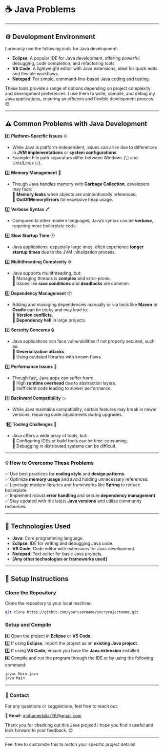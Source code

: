 # ☕ Java Problems

--- 
## ⚙️ **Development Environment**

I primarily use the following tools for Java development:  

- **Eclipse**: A popular IDE for Java development, offering powerful debugging, code completion, and refactoring tools.  
- **VS Code**: A lightweight editor with Java extensions, ideal for quick edits and flexible workflows.  
- **Notepad**: For simple, command-line-based Java coding and testing.  

These tools provide a range of options depending on project complexity and development preferences. I use them to write, compile, and debug my Java applications, ensuring an efficient and flexible development process. 😊

---

## ⚠️ **Common Problems with Java Development**  

1️⃣ **Platform-Specific Issues** 🌐  
   - While Java is platform-independent, issues can arise due to differences in **JVM implementations** or **system configurations**.  
   - Example: File path separators differ between Windows (`\`) and Unix/Linux (`/`).  

2️⃣ **Memory Management** 💾  
   - Though Java handles memory with **Garbage Collection**, developers may face:  
     🔹 **Memory leaks** when objects are unintentionally referenced.  
     🔹 **OutOfMemoryErrors** for excessive heap usage.  

3️⃣ **Verbose Syntax** 🖊️  
   - Compared to other modern languages, Java’s syntax can be **verbose**, requiring more boilerplate code.  

4️⃣ **Slow Startup Time** 🕒  
   - Java applications, especially large ones, often experience **longer startup times** due to the JVM initialization process.  

5️⃣ **Multithreading Complexity** ⚙️  
   - Java supports multithreading, but:  
     🔹 Managing threads is **complex** and error-prone.  
     🔹 Issues like **race conditions** and **deadlocks** are common.  

6️⃣ **Dependency Management** 📦  
   - Adding and managing dependencies manually or via tools like **Maven** or **Gradle** can be tricky and may lead to:  
     🔹 **Version conflicts**.  
     🔹 **Dependency hell** in large projects.  

7️⃣ **Security Concerns** 🔒  
   - Java applications can face vulnerabilities if not properly secured, such as:  
     🔹 **Deserialization attacks**.  
     🔹 Using outdated libraries with known flaws.  

8️⃣ **Performance Issues** 🚀  
   - Though fast, Java apps can suffer from:  
     🔹 High **runtime overhead** due to abstraction layers.  
     🔹 Inefficient code leading to slower performance.  

9️⃣ **Backward Compatibility** 📉  
   - While Java maintains compatibility, certain features may break in newer versions, requiring code adjustments during upgrades.  

10️⃣ **Tooling Challenges** 🔧  
   - Java offers a wide array of tools, but:  
     🔹 Configuring IDEs or build tools can be time-consuming.  
     🔹 Debugging in distributed systems can be difficult.  

---

### 💡 **How to Overcome These Problems**  

✅ Use best practices for **coding style** and **design patterns**.  
✅ Optimize **memory usage** and avoid holding unnecessary references.  
✅ Leverage modern libraries and frameworks like **Spring** to reduce boilerplate.  
✅ Implement robust **error handling** and secure **dependency management**.  
✅ Stay updated with the latest **Java versions** and utilize community resources.  

---

## 🔧 **Technologies Used**  

- **Java**: Core programming language.  
- **Eclipse**: IDE for writing and debugging Java code.  
- **VS Code**: Code editor with extensions for Java development.  
- **Notepad**: Text editor for basic Java projects.  
- **[Any other technologies or frameworks used]**

---

## 🚀 **Setup Instructions**  

### **Clone the Repository**  
Clone the repository to your local machine:  

```bash
git clone https://github.com/yourusername/yourprojectname.git
```

### **Setup and Compile**  
1️⃣ Open the project in **Eclipse** or **VS Code**.  
2️⃣ If using **Eclipse**, import the project as an **existing Java project**.  
3️⃣ If using **VS Code**, ensure you have the **Java extension** installed.  
4️⃣ Compile and run the program through the IDE or by using the following command:

```bash
javac Main.java
java Main
```

---

### 📝 **Contact**  

For any questions or suggestions, feel free to reach out:  

📧 **Email**: mohamedsilar26@gmail.com

Thank you for checking out this Java project! I hope you find it useful and look forward to your feedback. 😊  

---

Feel free to customize this to match your specific project details!
